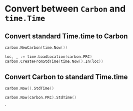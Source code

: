 # Convert between `Carbon` and `time.Time`

## Convert standard Time.time to Carbon

```go
carbon.NewCarbon(time.Now())

loc, _ := time.LoadLocation(carbon.PRC)
carbon.CreateFromStdTime(time.Now().In(loc))
```

## Convert Carbon to standard Time.time

```go
carbon.Now().StdTime()

carbon.Now(carbon.PRC).StdTime()
```
`